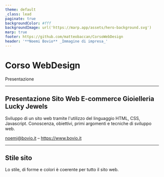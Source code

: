 ```yaml
---
theme: default
_class: lead
paginate: true
backgroundColor: #fff
backgroundImage: url('https://marp.app/assets/hero-background.svg')
marp: true
footer: https://github.com/matteobaccan/CorsoWebDesign
header: '**Noemi Bovio** _Immagine di impresa_' 
---
```


# Corso WebDesign

Presentazione



<!-- _paginate: false -->
<!-- _footer: "" -->
<!-- style: "
img[alt~='center'] {
  display: block;
  margin: 0 auto;
}
" -->

---

## Presentazione Sito Web E-commerce Gioielleria Lucky Jewels

Sviluppo di un sito web tramite l'utilizzo del linguaggio HTML, CSS, Javascript.
Conoscenza, obiettivi, primi argomenti e tecniche di sviluppo web.

noemi@bovio.it – <https://www.bovio.it>

---

## Stile sito

Lo stile, di forme e colori è coerente per tutto il sito web.
